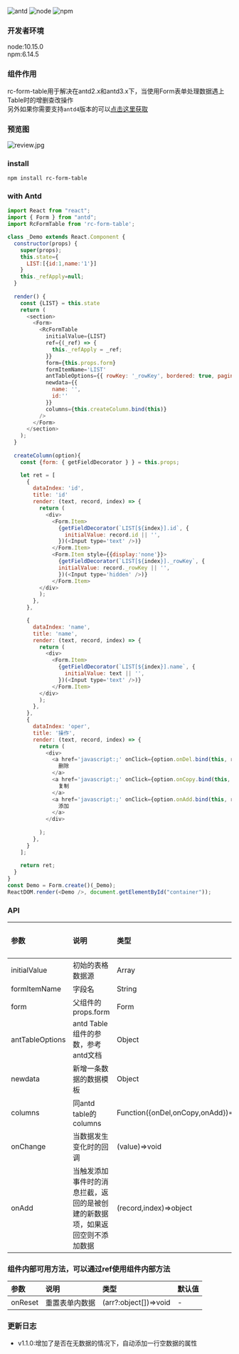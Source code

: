 
![antd](https://img.shields.io/badge/ant--desigin-2.x~3.x-blue)
![node](https://img.shields.io/badge/node-%3E%3D8-green)
![npm](https://img.shields.io/badge/npm-%3E%3D6.14.5-orange)

### 开发者环境
node:10.15.0  
npm:6.14.5
### 组件作用  
rc-form-table用于解决在antd2.x和antd3.x下，当使用Form表单处理数据遇上Table时的增删查改操作  
另外如果你需要支持`antd4`版本的可以[点击这里获取](https://www.npmjs.com/package/antd-form-table)
### 预览图
![review.jpg](http://img.vuedata.cn/rc-form-table-review.gif)

### install  
`npm install rc-form-table`

### with Antd

```javascript
import React from "react";
import { Form } from "antd";
import RcFormTable from 'rc-form-table';

class _Demo extends React.Component {
  constructor(props) {
    super(props);
    this.state={
      LIST:[{id:1,name:'1'}]
    }
    this._refApply=null;
  }
  
  render() {
    const {LIST} = this.state
    return (
      <section>       
        <Form>
          <RcFormTable
            initialValue={LIST}
            ref={(_ref) => {
              this._refApply = _ref;
            }}
            form={this.props.form}
            formItemName='LIST'
            antTableOptions={{ rowKey: '_rowKey', bordered: true, pagination: false }}
            newdata={{
              name: '',
              id:''
            }}
            columns={this.createColumn.bind(this)}
          /> 
        </Form>
      </section>
    );
  }
  
  createColumn(option){
    const {form: { getFieldDecorator } } = this.props;

    let ret = [
      {
        dataIndex: 'id',
        title: 'id'
        render: (text, record, index) => {
          return (
            <div>
              <Form.Item>
                {getFieldDecorator(`LIST[${index}].id`, {
                  initialValue: record.id || '',
                })(<Input type='text' />)}
              </Form.Item>
              <Form.Item style={{display:'none'}}>
                {getFieldDecorator(`LIST[${index}]._rowKey`, {
                initialValue: record._rowKey || '',
                })(<Input type='hidden' />)}
              </Form.Item>
          </div>
          );
        },
      },

      {
        dataIndex: 'name',
        title: 'name',
        render: (text, record, index) => {
          return (
            <div>
              <Form.Item>
                {getFieldDecorator(`LIST[${index}].name`, {
                  initialValue: text || '',
                })(<Input type='text' />)}
              </Form.Item>
          </div>
          );
        },
      },
      {
        dataIndex: 'oper',
        title: '操作',
        render: (text, record, index) => {
          return (
            <div>
              <a href='javascript:;' onClick={option.onDel.bind(this, record, index)} >
                删除
              </a>
              <a href='javascript:;' onClick={option.onCopy.bind(this, record, index)} style={{margin:'0 20px'}}>
                复制
              </a>
              <a href='javascript:;' onClick={option.onAdd.bind(this, record, index)}>
                添加
              </a>
            </div>
            
          );
        },
      }
    ];
  
    return ret;
  }
}
const Demo = Form.create()(_Demo);
ReactDOM.render(<Demo />, document.getElementById("container"));
```

### API

参数|说明|类型|默认值
:-|:-|:-|:-
initialValue|初始的表格数据源|Array|-
formItemName|字段名|String|-
form|父组件的props.form|Form|-
antTableOptions|antd Table组件的参数，参考antd文档|Object|-
newdata|新增一条数据的数据模板|Object|-
columns|同antd table的columns|Function({onDel,onCopy,onAdd})=>void|-
onChange|当数据发生变化时的回调|(value)=>void|-
onAdd|当触发添加事件时的消息拦截，返回的是被创建的新数据项，如果返回空则不添加数据|(record,index)=>object|-


### 组件内部可用方法，可以通过ref使用组件内部方法

参数|说明|类型|默认值
:-|:-|:-|:-
onReset|重置表单内数据|(arr?:object[])=>void|-


### 更新日志
* v1.1.0:增加了是否在无数据的情况下，自动添加一行空数据的属性